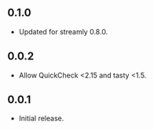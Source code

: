 ## 0.1.0

* Updated for streamly 0.8.0.

## 0.0.2

* Allow QuickCheck <2.15 and tasty <1.5.

## 0.0.1

* Initial release.
